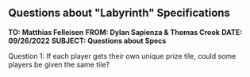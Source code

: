 ##  Questions about "Labyrinth" Specifications

**TO: Matthias Felleisen**
**FROM: Dylan Sapienza & Thomas Crook**
**DATE: 09/26/2022**
**SUBJECT: Questions about Specs**

Question 1: If each player gets their own unique prize tile, could some players be given the same tile?